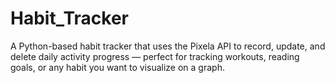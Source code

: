 # Habit_Tracker
A Python-based habit tracker that uses the Pixela API to record, update, and delete daily activity progress — perfect for tracking workouts, reading goals, or any habit you want to visualize on a graph.
